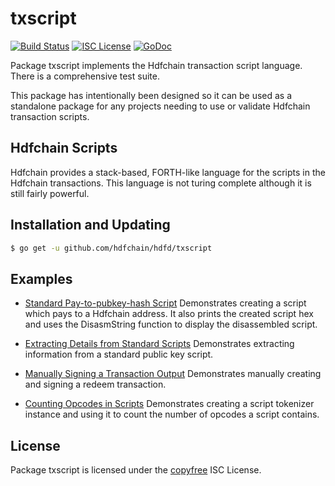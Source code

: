 txscript
========

[![Build Status](https://github.com/hdfchain/hdfd/workflows/Build%20and%20Test/badge.svg)](https://github.com/hdfchain/hdfd/actions)
[![ISC License](https://img.shields.io/badge/license-ISC-blue.svg)](http://copyfree.org)
[![GoDoc](https://img.shields.io/badge/godoc-reference-blue.svg)](https://godoc.org/github.com/hdfchain/hdfd/txscript)

Package txscript implements the Hdfchain transaction script language.  There is
a comprehensive test suite.

This package has intentionally been designed so it can be used as a standalone
package for any projects needing to use or validate Hdfchain transaction scripts.

## Hdfchain Scripts

Hdfchain provides a stack-based, FORTH-like language for the scripts in
the Hdfchain transactions.  This language is not turing complete
although it is still fairly powerful.

## Installation and Updating

```bash
$ go get -u github.com/hdfchain/hdfd/txscript
```

## Examples

* [Standard Pay-to-pubkey-hash Script](https://godoc.org/github.com/hdfchain/hdfd/txscript#example-PayToAddrScript)
  Demonstrates creating a script which pays to a Hdfchain address.  It also
  prints the created script hex and uses the DisasmString function to display
  the disassembled script.

* [Extracting Details from Standard Scripts](https://godoc.org/github.com/hdfchain/hdfd/txscript#example-ExtractPkScriptAddrs)
  Demonstrates extracting information from a standard public key script.

* [Manually Signing a Transaction Output](https://godoc.org/github.com/hdfchain/hdfd/txscript#example-SignTxOutput)
  Demonstrates manually creating and signing a redeem transaction.

* [Counting Opcodes in Scripts](https://godoc.org/github.com/hdfchain/hdfd/txscript#example-ScriptTokenizer)
  Demonstrates creating a script tokenizer instance and using it to count the
  number of opcodes a script contains.

## License

Package txscript is licensed under the [copyfree](http://copyfree.org) ISC
License.
